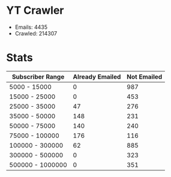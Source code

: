 # YT Crawler
- Emails: 4435
- Crawled: 214307

# Stats
| Subscriber Range  | Already Emailed | Not Emailed |
|-------|-------|-------|
| 5000 - 15000 | 0 | 987 |
| 15000 - 25000 | 0 | 453 |
| 25000 - 35000 | 47 | 276 |
| 35000 - 50000 | 148 | 231 |
| 50000 - 75000 | 140 | 240 |
| 75000 - 100000 | 176 | 116 |
| 100000 - 300000 | 62 | 885 |
| 300000 - 500000 | 0 | 323 |
| 500000 - 1000000 | 0 | 351 |
